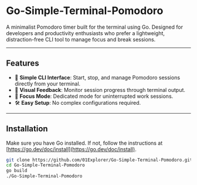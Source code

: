 # Go-Simple-Terminal-Pomodoro

A minimalist Pomodoro timer built for the terminal using Go. Designed for developers and productivity enthusiasts who prefer a lightweight, distraction-free CLI tool to manage focus and break sessions.

---

## Features

- 🍅 **Simple CLI Interface**: Start, stop, and manage Pomodoro sessions directly from your terminal.
- 🔔 **Visual Feedback**: Monitor session progress through terminal output.
- 🎯 **Focus Mode**: Dedicated mode for uninterrupted work sessions.
- 🛠️ **Easy Setup**: No complex configurations required.

---

## Installation

Make sure you have Go installed. If not, follow the instructions at [https://go.dev/doc/install](https://go.dev/doc/install).

```bash
git clone https://github.com/01Explorer/Go-Simple-Terminal-Pomodoro.git
cd Go-Simple-Terminal-Pomodoro
go build
./Go-Simple-Terminal-Pomodoro
```
